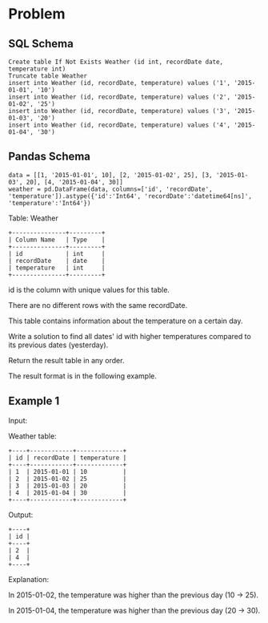 # Problem

## SQL Schema

    Create table If Not Exists Weather (id int, recordDate date, temperature int)
    Truncate table Weather
    insert into Weather (id, recordDate, temperature) values ('1', '2015-01-01', '10')
    insert into Weather (id, recordDate, temperature) values ('2', '2015-01-02', '25')
    insert into Weather (id, recordDate, temperature) values ('3', '2015-01-03', '20')
    insert into Weather (id, recordDate, temperature) values ('4', '2015-01-04', '30')

## Pandas Schema

    data = [[1, '2015-01-01', 10], [2, '2015-01-02', 25], [3, '2015-01-03', 20], [4, '2015-01-04', 30]]
    weather = pd.DataFrame(data, columns=['id', 'recordDate', 'temperature']).astype({'id':'Int64', 'recordDate':'datetime64[ns]', 'temperature':'Int64'})

Table: Weather

    +---------------+---------+
    | Column Name   | Type    |
    +---------------+---------+
    | id            | int     |
    | recordDate    | date    |
    | temperature   | int     |
    +---------------+---------+

id is the column with unique values for this table.

There are no different rows with the same recordDate.

This table contains information about the temperature on a certain day.
 
Write a solution to find all dates' id with higher temperatures compared to its previous dates (yesterday).

Return the result table in any order.

The result format is in the following example.

## Example 1

Input: 

Weather table:

    +----+------------+-------------+
    | id | recordDate | temperature |
    +----+------------+-------------+
    | 1  | 2015-01-01 | 10          |
    | 2  | 2015-01-02 | 25          |
    | 3  | 2015-01-03 | 20          |
    | 4  | 2015-01-04 | 30          |
    +----+------------+-------------+

Output: 

    +----+
    | id |
    +----+
    | 2  |
    | 4  |
    +----+

Explanation: 

In 2015-01-02, the temperature was higher than the previous day (10 -> 25).

In 2015-01-04, the temperature was higher than the previous day (20 -> 30).
